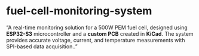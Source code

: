 # fuel-cell-monitoring-system
“A real-time monitoring solution for a 500W PEM fuel cell, designed using **ESP32-S3** microcontroller and a **custom PCB** created in **KiCad**. The system provides accurate voltage, current, and temperature measurements with SPI-based data acquisition..”
